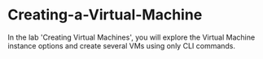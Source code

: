 # Creating-a-Virtual-Machine
In the lab 'Creating Virtual Machines', you will explore the Virtual Machine instance options and create several VMs using only CLI commands.
